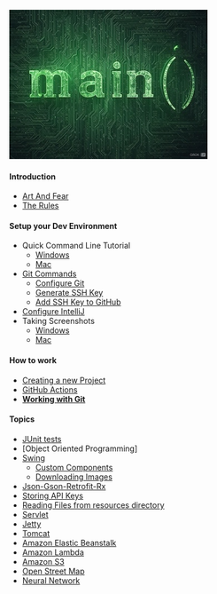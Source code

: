 ![logo](logo.jpg)

#### Introduction

* [Art And Fear](art_and_fear.md)
* [The Rules](the_rules.md)

#### Setup your Dev Environment

* Quick Command Line Tutorial
    * [Windows](quick_command_line_tutorial_-_windows.md)
    * [Mac](quick_command_line_tutorial_-_mac.md)
* [Git Commands](git/git_commands.md)
    * [Configure Git]()
    * [Generate SSH Key](https://docs.github.com/en/authentication/connecting-to-github-with-ssh/generating-a-new-ssh-key-and-adding-it-to-the-ssh-agent)
    * [Add SSH Key to GitHub](https://docs.github.com/en/authentication/connecting-to-github-with-ssh/adding-a-new-ssh-key-to-your-github-account?tool=webui)
* [Configure IntelliJ](intellij/configure_intellij.md)
* Taking Screenshots
    * [Windows](https://www.businessinsider.com/guides/tech/how-to-screenshot-on-windows)
    * [Mac](https://support.apple.com/en-us/102646)

#### How to work

* [Creating a new Project](new_project.md)
* [GitHub Actions](github_actions.md)
* [**Working with Git**](git_and_github.md)

#### Topics

* [JUnit tests](unit_tests.md)
* [Object Oriented Programming]
* [Swing](swing/jframe.md)
    * [Custom Components](swing/custom_component.md)
    * [Downloading Images](swing/download_image.md)
* [Json-Gson-Retrofit-Rx](rx_retrofit_gson.md)
* [Storing API Keys](apikeys.md)
* [Reading Files from resources directory](load_file.md)
* [Servlet](servlet/servlet.md)
* [Jetty](servlet/jetty.md)
* [Tomcat](servlet/tomcat.md)
* [Amazon Elastic Beanstalk](servlet/amazon/elasticbeanstalk.md)
* [Amazon Lambda](amazon/aws_lambda.md)
* [Amazon S3](amazon/aws_s3.md)
* [Open Street Map](openstreetmap.md)
* [Neural Network](neural_network.md)